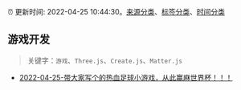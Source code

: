 :alarm_clock: 更新时间: 2022-04-25 10:44:30。[来源分类](../README.md)、[标签分类](../TAGS.md)、[时间分类](../TIMELINE.md)

## 游戏开发


> 关键字：`游戏`、`Three.js`、`Create.js`、`Matter.js`



- [2022-04-25-带大家写个的热血足球小游戏，从此赢麻世界杯！！！](https://toutiao.io/k/75w5cea) 